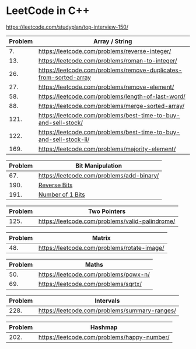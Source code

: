 # LeetCode in C++

https://leetcode.com/studyplan/top-interview-150/

| Problem | Array / String                                                    |
|---------|-------------------------------------------------------------------|
| 7.      | https://leetcode.com/problems/reverse-integer/                    |
| 13.     | https://leetcode.com/problems/roman-to-integer/                   | 
| 26.     | https://leetcode.com/problems/remove-duplicates-from-sorted-array |
| 27.     | https://leetcode.com/problems/remove-element/                     |
| 58.     | https://leetcode.com/problems/length-of-last-word/                |
| 88.     | https://leetcode.com/problems/merge-sorted-array/                 | 
| 121.    | https://leetcode.com/problems/best-time-to-buy-and-sell-stock/    | 
| 122.    | https://leetcode.com/problems/best-time-to-buy-and-sell-stock-ii/ |
| 169.    | https://leetcode.com/problems/majority-element/                   |

| Problem | Bit Manipulation                                                  |
|---------|-------------------------------------------------------------------|
| 67.     | https://leetcode.com/problems/add-binary/                         |
| 190.    | [Reverse Bits](https://leetcode.com/problems/reverse-bits)        |
| 191.    | [Number of 1 Bits](https://leetcode.com/problems/number-of-1-bits)|

| Problem | Two Pointers                                                      |
|---------|-------------------------------------------------------------------|
| 125.    | https://leetcode.com/problems/valid-palindrome/                   |

| Problem | Matrix                                                            |
|---------|-------------------------------------------------------------------|
| 48.     | https://leetcode.com/problems/rotate-image/                       |

| Problem | Maths                                                             |
|---------|-------------------------------------------------------------------|
| 50.     | https://leetcode.com/problems/powx-n/                             |
| 69.     | https://leetcode.com/problems/sqrtx/                              |

| Problem | Intervals                                                         |
|---------|-------------------------------------------------------------------|
| 228.    | https://leetcode.com/problems/summary-ranges/                     |

| Problem | Hashmap                                                           |
|---------|-------------------------------------------------------------------|
| 202.    | https://leetcode.com/problems/happy-number/                       |

